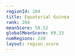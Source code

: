 ```yaml
---
regionId: 104
title: Equatorial Guinea
rank: 204
meanScore: 58.52
globalMeanScore: 69.33
numRegions: 220
layout: region_score
---
```

